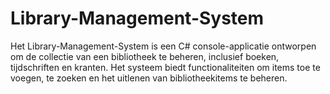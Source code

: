 # Library-Management-System
Het Library-Management-System is een C# console-applicatie ontworpen om de collectie van een bibliotheek te beheren, inclusief boeken, tijdschriften en kranten. Het systeem biedt functionaliteiten om items toe te voegen, te zoeken en het uitlenen van bibliotheekitems te beheren.
